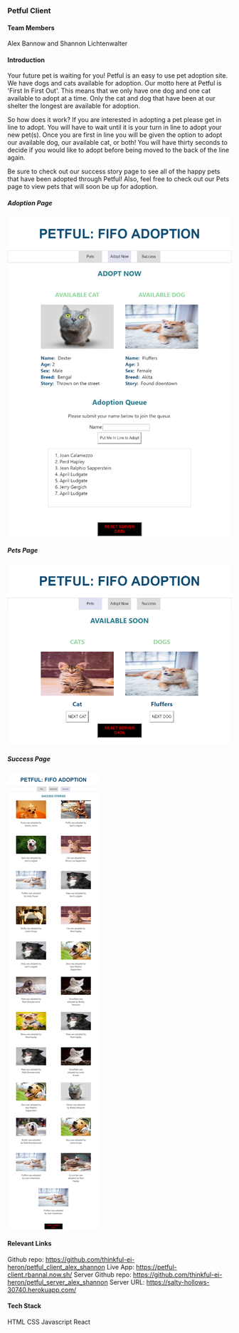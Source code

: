 ### Petful Client

#### Team Members
 Alex Bannow and Shannon Lichtenwalter

#### Introduction
  Your future pet is waiting for you! Petful is an easy to use pet adoption site. We have dogs and cats available for adoption. Our motto here at Petful is 'First In First Out'. This means that we only have one dog and one cat available to adopt at a time. Only the cat and dog that have been at our shelter the longest are available for adoption.

  So how does it work? If you are interested in adopting a pet please get in line to adopt. You will have to wait until it is your turn in line to adopt your new pet(s). Once you are first in line you will be given the option to adopt our available dog, our available cat, or both! You will have thirty seconds to decide if you would like to adopt before being moved to the back of the line again.

  Be sure to check out our success story page to see all of the happy pets that have been adopted through Petful! Also, feel free to check out our Pets page to view pets that will soon be up for adoption.

  ##### Adoption Page
  ![AdoptionPage](./public/img/AdoptionPage.png)

  ##### Pets Page
  ![PetsPage](./public/img/PetsPage.png)

  ##### Success Page
  ![SuccessPage](./public/img/SuccessPage.png)

#### Relevant Links
  Github repo: https://github.com/thinkful-ei-heron/petful_client_alex_shannon
  Live App: https://petful-client.rbannal.now.sh/
  Server Github repo: https://github.com/thinkful-ei-heron/petful_server_alex_shannon
  Server URL: https://salty-hollows-30740.herokuapp.com/

#### Tech Stack
  HTML
  CSS
  Javascript
  React